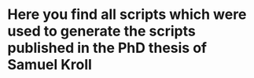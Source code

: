 # Here you find all scripts which were used to generate the scripts published in the PhD thesis of Samuel Kroll
